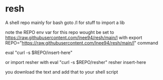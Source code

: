 # resh
A shell repo mainly for bash
goto /l for stuff 
to import a lib 

note the REPO env var for this repo wought be set to https://raw.githubusercontent.com/lnee94/resh/main/l
with export REPO="https://raw.githubusercontent.com/lnee94/resh/main/l"     command


eval "curl -s $REPO/insert-here"

or import resher with
eval "curl -s $REPO/resher"
resher insert-here

you download the text and add that to your shell script
